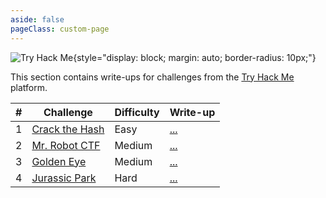 ```yaml
---
aside: false
pageClass: custom-page
---
```


![Try Hack Me](/ctf/tryhackme/banner.png){style="display: block; margin: auto; border-radius: 10px;"}

This section contains write-ups for challenges from the [Try Hack Me](https://tryhackme.com/) platform.

|  #  | Challenge                                                 | Difficulty | Write-up                |
| :-: | --------------------------------------------------------- | ---------- | ----------------------- |
|  1  | [Crack the Hash](https://tryhackme.com/room/crackthehash) | Easy       | [...](./crack-the-hash) |
|  2  | [Mr. Robot CTF](https://tryhackme.com/room/mrrobot)       | Medium     | [...](./mr-robot-ctf)   |
|  3  | [Golden Eye](https://tryhackme.com/room/goldeneye)        | Medium     | [...](./golden-eye)     |
|  4  | [Jurassic Park](https://tryhackme.com/room/jurassicpark)  | Hard       | [...](./jurassic-park)  |

